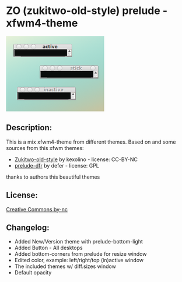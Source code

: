 # ZO (zukitwo-old-style) prelude - xfwm4-theme
![](https://raw.githubusercontent.com/slacknk/themes/master/xfce4/xfwm4-Z0-prelude/files/screen-20140615-082049.png)

## Description:
This is a mix xfwm4-theme from different themes. Based on and some sources from this xfwm themes:

* [Zukitwo-old-style](http://kexolino.deviantart.com/art/Zukitwo-old-style-Xfwm-theme-383362350) by kexolino - license: CC-BY-NC
* [prelude-dfr](http://xfce-look.org/content/show.php/prelude-dfr?content=148144) by defer - license: GPL

thanks to authors this beautiful themes

## License: 
[Creative Commons by-nc](http://creativecommons.org/licenses/by-nc/3.0/)

## Changelog:
- Added New/Version theme with prelude-bottom-light
- Added Button - All desktops
- Added bottom-corners from prelude for resize window
- Edited color, example: left/right/top (in)active window
- The included themes w/ diff.sizes window
- Default opacity
